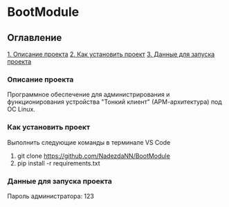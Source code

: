 # BootModule

## Оглавление  
[1. Описание проекта](.README.md#Описание-проекта) 
[2. Как установить проект](.README.md#Как-установить-проект) 
[3. Данные для запуска проекта](.README.md#Данные-для-запуска-проекта) 

### Описание проекта    
Программное обеспечение для администрирования и функционирования устройства "Тонкий клиент" (АРМ-архитектура) под ОС Linux.

### Как установить проект
Выполнить следующие команды в терминале VS Code
1. git clone https://github.com/NadezdaNN/BootModule
2. pip install -r requirements.txt

### Данные для запуска проекта
Пароль администратора: 123

